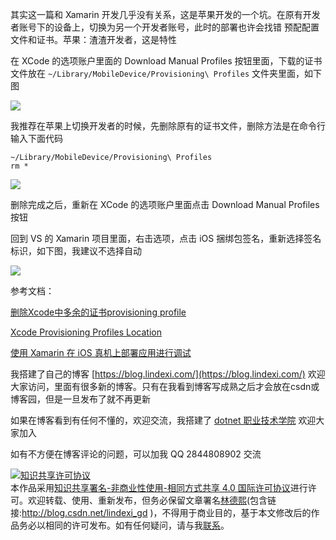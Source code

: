 
其实这一篇和 Xamarin 开发几乎没有关系，这是苹果开发的一个坑。在原有开发者账号下的设备上，切换为另一个开发者账号，此时的部署也许会找错 预配配置 文件和证书。苹果：渣渣开发者，这是特性

<!--more-->


<!-- CreateTime:2020/10/26 11:06:08 -->


<!-- 发布 -->

在 XCode 的选项账户里面的 Download Manual Profiles 按钮里面，下载的证书文件放在 `~/Library/MobileDevice/Provisioning\ Profiles` 文件夹里面，如下图

<!-- ![](image/Xamarin iOS 切换开发者账号之后的签名标识和预配配置文件更新方法/Xamarin iOS 切换开发者账号之后的签名标识和预配配置文件更新方法0.png) -->

![](http://image.acmx.xyz/lindexi%2F20201026119519989.jpg)

我推荐在苹果上切换开发者的时候，先删除原有的证书文件，删除方法是在命令行输入下面代码

```
~/Library/MobileDevice/Provisioning\ Profiles
rm *
```

<!-- ![](image/Xamarin iOS 切换开发者账号之后的签名标识和预配配置文件更新方法/Xamarin iOS 切换开发者账号之后的签名标识和预配配置文件更新方法1.png) -->

![](http://image.acmx.xyz/lindexi%2F202010261110507273.jpg)

删除完成之后，重新在 XCode 的选项账户里面点击 Download Manual Profiles 按钮

回到 VS 的 Xamarin 项目里面，右击选项，点击 iOS 捆绑包签名，重新选择签名标识，如下图，我建议不选择自动

<!-- ![](image/Xamarin iOS 切换开发者账号之后的签名标识和预配配置文件更新方法/Xamarin iOS 切换开发者账号之后的签名标识和预配配置文件更新方法2.png) -->

![](http://image.acmx.xyz/lindexi%2F202010261112186489.jpg)

参考文档：

[删除Xcode中多余的证书provisioning profile](https://blog.csdn.net/xyxjn/article/details/38081177)

[Xcode Provisioning Profiles Location](https://stackoverflow.com/q/45625347/6116637)

[使用 Xamarin 在 iOS 真机上部署应用进行调试](https://blog.walterlv.com/post/deploy-and-debug-ios-app-using-xamarin.html)



我搭建了自己的博客 [https://blog.lindexi.com/](https://blog.lindexi.com/) 欢迎大家访问，里面有很多新的博客。只有在我看到博客写成熟之后才会放在csdn或博客园，但是一旦发布了就不再更新

如果在博客看到有任何不懂的，欢迎交流，我搭建了 [dotnet 职业技术学院](https://t.me/dotnet_campus) 欢迎大家加入

如有不方便在博客评论的问题，可以加我 QQ 2844808902 交流

<a rel="license" href="http://creativecommons.org/licenses/by-nc-sa/4.0/"><img alt="知识共享许可协议" style="border-width:0" src="https://licensebuttons.net/l/by-nc-sa/4.0/88x31.png" /></a><br />本作品采用<a rel="license" href="http://creativecommons.org/licenses/by-nc-sa/4.0/">知识共享署名-非商业性使用-相同方式共享 4.0 国际许可协议</a>进行许可。欢迎转载、使用、重新发布，但务必保留文章署名[林德熙](http://blog.csdn.net/lindexi_gd)(包含链接:http://blog.csdn.net/lindexi_gd )，不得用于商业目的，基于本文修改后的作品务必以相同的许可发布。如有任何疑问，请与我[联系](mailto:lindexi_gd@163.com)。
